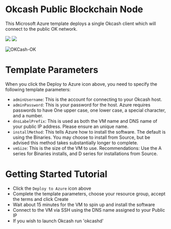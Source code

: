 # Okcash Public Blockchain Node

This Microsoft Azure template deploys a single Okcash client which will connect to the public OK network.

<a href="https://portal.azure.com/#create/Microsoft.Template/uri/https%3A%2F%2Fraw.githubusercontent.com%2FAzure%2Fazure-quickstart-templates%2Fmaster%2Fokcash-on-ubuntu%2Fazuredeploy.json" target="_blank"><img src="http://azuredeploy.net/deploybutton.png"/></a>
<a href="http://armviz.io/#/?load=https%3A%2F%2Fraw.githubusercontent.com%2FAzure%2Fazure-quickstart-templates%2Fmaster%2Fokcash-on-ubuntu%2Fazuredeploy.json" target="_blank"><img src="http://armviz.io/visualizebutton.png"/></a>

![OKCash-OK](http://i.imgur.com/rOeEycy.png)

# Template Parameters

When you click the Deploy to Azure icon above, you need to specify the following template parameters:

* `adminUsername`: This is the account for connecting to your Okcash host.
* `adminPassword`: This is your password for the host.  Azure requires passwords to have One upper case, one lower case, a special character, and a number.
* `dnsLabelPrefix`: This is used as both the VM name and DNS name of your public IP address.  Please ensure an unique name.
* `installMethod`: This tells Azure how to install the software.  The default is using the Binaries.  You may choose to install from Source, but be advised this method takes substantially longer to complete.
* `vmSize`: This is the size of the VM to use.  Recommendations: Use the A series for Binaries installs, and D series for installations from Source.

# Getting Started Tutorial

* Click the `Deploy to Azure` icon above
* Complete the template parameters, choose your resource group, accept the terms and click Create
* Wait about 15 minutes for the VM to spin up and install the software
* Connect to the VM via SSH using the DNS name assigned to your Public IP
* If you wish to launch Okcash run 'okcashd'